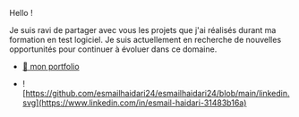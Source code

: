 Hello !

Je suis ravi de partager avec vous les projets que j'ai réalisés durant ma formation en test logiciel. Je suis actuellement en recherche de nouvelles opportunités pour continuer à évoluer dans ce domaine.

+ [ 💼 mon portfolio  ]( https://esmailhaidari24.github.io/portfolio/)

+ ![https://github.com/esmailhaidari24/esmailhaidari24/blob/main/linkedin.svg](https://www.linkedin.com/in/esmail-haidari-31483b16a)
